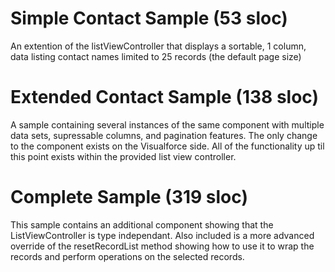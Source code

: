# Simple Contact Sample (53 sloc)
An extention of the listViewController that displays a sortable, 1 column, data
listing contact names limited to 25 records (the default page size)

# Extended Contact Sample (138 sloc)
A sample containing several instances of the same component with multiple data
sets, supressable columns, and pagination features. The only change to the
component exists on the Visualforce side. All of the functionality up til this 
point exists within the provided list view controller.

# Complete Sample (319 sloc)
This sample contains an additional component showing that the ListViewController
is type independant. Also included is a more advanced override of the
resetRecordList method showing how to use it to wrap the records and perform
operations on the selected records.